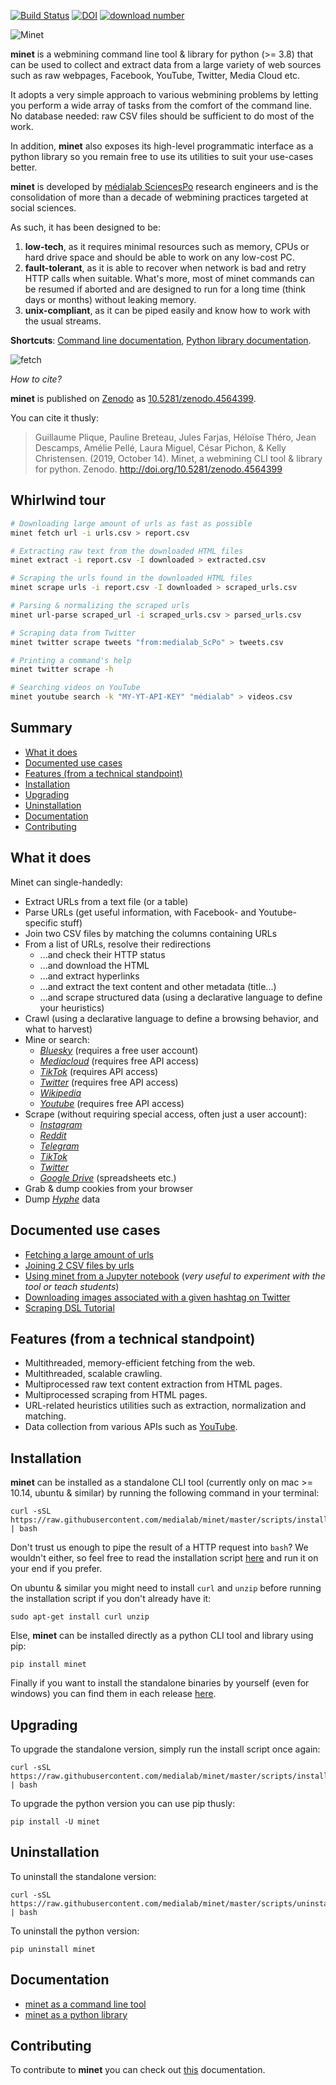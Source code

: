 [![Build Status](https://github.com/medialab/minet/workflows/Tests/badge.svg)](https://github.com/medialab/minet/actions) [![DOI](https://zenodo.org/badge/169059797.svg)](https://zenodo.org/badge/latestdoi/169059797) [![download number](https://static.pepy.tech/badge/minet)](https://pepy.tech/project/minet)

![Minet](docs/img/minet.png)

**minet** is a webmining command line tool & library for python (>= 3.8) that can be used to collect and extract data from a large variety of web sources such as raw webpages, Facebook, YouTube, Twitter, Media Cloud etc.

It adopts a very simple approach to various webmining problems by letting you perform a wide array of tasks from the comfort of the command line. No database needed: raw CSV files should be sufficient to do most of the work.

In addition, **minet** also exposes its high-level programmatic interface as a python library so you remain free to use its utilities to suit your use-cases better.

**minet** is developed by [médialab SciencesPo](https://github.com/medialab/) research engineers and is the consolidation of more than a decade of webmining practices targeted at social sciences.

As such, it has been designed to be:

1. **low-tech**, as it requires minimal resources such as memory, CPUs or hard drive space and should be able to work on any low-cost PC.
2. **fault-tolerant**, as it is able to recover when network is bad and retry HTTP calls when suitable. What's more, most of minet commands can be resumed if aborted and are designed to run for a long time (think days or months) without leaking memory.
3. **unix-compliant**, as it can be piped easily and know how to work with the usual streams.

**Shortcuts**: [Command line documentation](./docs/cli.md), [Python library documentation](./docs/lib.md).

![fetch](./docs/img/fetch.gif)

_How to cite?_

**minet** is published on [Zenodo](https://zenodo.org/) as [10.5281/zenodo.4564399](http://doi.org/10.5281/zenodo.4564399).

You can cite it thusly:

> Guillaume Plique, Pauline Breteau, Jules Farjas, Héloïse Théro, Jean Descamps, Amélie Pellé, Laura Miguel, César Pichon, & Kelly Christensen. (2019, October 14). Minet, a webmining CLI tool & library for python. Zenodo. http://doi.org/10.5281/zenodo.4564399

## Whirlwind tour

```bash
# Downloading large amount of urls as fast as possible
minet fetch url -i urls.csv > report.csv

# Extracting raw text from the downloaded HTML files
minet extract -i report.csv -I downloaded > extracted.csv

# Scraping the urls found in the downloaded HTML files
minet scrape urls -i report.csv -I downloaded > scraped_urls.csv

# Parsing & normalizing the scraped urls
minet url-parse scraped_url -i scraped_urls.csv > parsed_urls.csv

# Scraping data from Twitter
minet twitter scrape tweets "from:medialab_ScPo" > tweets.csv

# Printing a command's help
minet twitter scrape -h

# Searching videos on YouTube
minet youtube search -k "MY-YT-API-KEY" "médialab" > videos.csv
```

## Summary

- [What it does](#what-it-does)
- [Documented use cases](#documented-use-cases)
- [Features (from a technical standpoint)](#features-from-a-technical-standpoint)
- [Installation](#installation)
- [Upgrading](#upgrading)
- [Uninstallation](#uninstallation)
- [Documentation](#documentation)
- [Contributing](#contributing)

## What it does

Minet can single-handedly:

- Extract URLs from a text file (or a table)
- Parse URLs (get useful information, with Facebook- and Youtube-specific stuff)
- Join two CSV files by matching the columns containing URLs
- From a list of URLs, resolve their redirections
  - ...and check their HTTP status
  - ...and download the HTML
  - ...and extract hyperlinks
  - ...and extract the text content and other metadata (title...)
  - ...and scrape structured data (using a declarative language to define your heuristics)
- Crawl (using a declarative language to define a browsing behavior, and what to harvest)
- Mine or search:
  - _[Bluesky](https://bsky.app/)_ (requires a free user account)
  - _[Mediacloud](https://mediacloud.org/)_ (requires free API access)
  - _[TikTok](https://www.tiktok.com)_ (requires API access)
  - _[Twitter](https://twitter.com)_ (requires free API access)
  - _[Wikipedia](https://www.wikipedia.org)_
  - _[Youtube](https://www.youtube.com/)_ (requires free API access)
- Scrape (without requiring special access, often just a user account):
  - _[Instagram](https://www.instagram.com/)_
  - _[Reddit](https://www.reddit.com/)_
  - _[Telegram](https://telegram.org/)_
  - _[TikTok](https://www.tiktok.com)_
  - _[Twitter](https://twitter.com)_
  - _[Google Drive](https://drive.google.com)_ (spreadsheets etc.)
- Grab & dump cookies from your browser
- Dump _[Hyphe](https://hyphe.medialab.sciences-po.fr/)_ data

## Documented use cases

- [Fetching a large amount of urls](./docs/cookbook/fetch.md)
- [Joining 2 CSV files by urls](./docs/cookbook/url_join.md)
- [Using minet from a Jupyter notebook](./docs/cookbook/notebooks/Minet%20in%20a%20Jupyter%20notebook.ipynb) (_very useful to experiment with the tool or teach students_)
- [Downloading images associated with a given hashtag on Twitter](./docs/cookbook/twitter_images.md)
- [Scraping DSL Tutorial](./docs/cookbook/scraping_dsl.md)

## Features (from a technical standpoint)

- Multithreaded, memory-efficient fetching from the web.
- Multithreaded, scalable crawling.
- Multiprocessed raw text content extraction from HTML pages.
- Multiprocessed scraping from HTML pages.
- URL-related heuristics utilities such as extraction, normalization and matching.
- Data collection from various APIs such as [YouTube](https://www.youtube.com/).

## Installation

**minet** can be installed as a standalone CLI tool (currently only on mac >= 10.14, ubuntu & similar) by running the following command in your terminal:

```shell
curl -sSL https://raw.githubusercontent.com/medialab/minet/master/scripts/install.sh | bash
```

Don't trust us enough to pipe the result of a HTTP request into `bash`? We wouldn't either, so feel free to read the installation script [here](./scripts/install.sh) and run it on your end if you prefer.

On ubuntu & similar you might need to install `curl` and `unzip` before running the installation script if you don't already have it:

```shell
sudo apt-get install curl unzip
```

Else, **minet** can be installed directly as a python CLI tool and library using pip:

```shell
pip install minet
```

Finally if you want to install the standalone binaries by yourself (even for windows) you can find them in each release [here](https://github.com/medialab/minet/releases).

## Upgrading

To upgrade the standalone version, simply run the install script once again:

```shell
curl -sSL https://raw.githubusercontent.com/medialab/minet/master/scripts/install.sh | bash
```

To upgrade the python version you can use pip thusly:

```shell
pip install -U minet
```

## Uninstallation

To uninstall the standalone version:

```shell
curl -sSL https://raw.githubusercontent.com/medialab/minet/master/scripts/uninstall.sh | bash
```

To uninstall the python version:

```shell
pip uninstall minet
```

## Documentation

- [minet as a command line tool](./docs/cli.md)
- [minet as a python library](./docs/lib.md)

## Contributing

To contribute to **minet** you can check out [this](./CONTRIBUTING.md) documentation.
